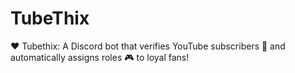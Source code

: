 # TubeThix
❤️ Tubethix: A Discord bot that verifies YouTube subscribers 🎥 and automatically assigns roles 🎮 to loyal fans!
